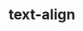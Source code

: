 ---
title: "text-align"
description: "Sets the horizontal alignment of the content."
category: css
keywords: align
last_test_date: "2021-09-24"
test_url: "/tests/css-text-align.html"
test_results_url: "https://testi.at/proj/G4YtBn8fBxEsLx6uybqcxD"
stats: {
	apple-mail: {
		macos: {
			"2021-09": "y"
		},
		ios: {
			"11": "y",
			"12": "y",
			"13": "y",
			"14": "y"
		}
	},
	gmail: {
		desktop-webmail: {
			"2021-09": "y"
		},
		ios: {
			"2021-09": "a #2"
		},
		android: {
			"2021-09": "a #2"
		},
		mobile-webmail: {
			"2021-09": "y"
		}
	},
	orange: {
		desktop-webmail: {
			"2021-09":"a #1"
		},
		ios: {
			"2021-09":"a #1"
		},
		android: {
			"2021-09":"a #1"
		}
	},
	outlook: {
		windows: {
			"2007": "a #1",
			"2010": "a #1",
			"2013": "a #1",
			"2016": "a #1",
			"2019": "a #1"
		},
		windows-mail: {
			"2021-09": "a #1"
		},
		macos: {
			"2021-09": "y"
		},
		outlook-com: {
			"2021-09": "y"
		},
		ios: {
			"2021-09": "y"
		},
		android: {
			"2021-09": "y"
		}
	},
	yahoo: {
		desktop-webmail: {
			"2021-09": "a #1"
		},
		ios: {
			"2021-09": "a #1"
		},
		android: {
			"6.37": "a #1"
		}
	},
	aol: {
		desktop-webmail: {
			"2021-09": "a #1"
		},
		ios: {
			"2021-09": "a #1"
		},
		android: {
			"2021-09": "a #1"
		}
	},
	samsung-email: {
		android: {
			"6.1.51.1": "y"
		}
	},
	sfr: {
		desktop-webmail: {
			"2021-09":"y"
		},
		ios: {
			"2021-09":"y"
		},
		android: {
			"2021-09":"y"
		}
	},
	thunderbird: {
		macos: {
			"2021-09": "y"
		}
	},
	protonmail: {
		desktop-webmail: {
			"2021-09":"y"
		},
		ios: {
			"2021-09":"y"
		},
		android: {
			"2021-09":"y"
		}
	},
	hey: {
		desktop-webmail: {
			"2021-09":"y"
		}
	},
	mail-ru: {
		desktop-webmail: {
			"2021-09":"y"
		}
	},
	fastmail: {
		desktop-webmail: {
			"2021-07": "y"
		}
	},
	laposte: {
		desktop-webmail: {
			"2021-09": "y"
		}
	}
}
notes_by_num: {
	"1": "Partial. Flow-relative values `start` and `end` are not supported.",
	"2": "Partial. Flow-relative values `start` and `end` are not supported with non Gmail account."
}
links: {
	"MDN: The text-align CSS property": "https://developer.mozilla.org/en-US/docs/Web/CSS/text-align",
	"Can I use: CSS property: text-align: Flow-relative values `start` and `end`": "https://caniuse.com/mdn-css_properties_text-align_flow_relative_values_start_and_end"
}
---